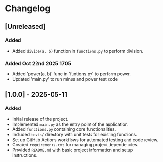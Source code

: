 # Changelog

## [Unreleased]

### Added

- Added `divide(a, b)` function in `functions.py` to perform division.

### Added Oct 22nd 2025 1705

- Added 'power(a, b)' func in 'funtions.py' to perform power.
- Updated 'main.py' to run minus and power test code

## [1.0.0] - 2025-05-11

### Added

- Initial release of the project.
- Implemented `main.py` as the entry point of the application.
- Added `functions.py` containing core functionalities.
- Included `tests/` directory with unit tests for existing functions.
- Set up GitHub Actions workflows for automated testing and code review.
- Created `requirements.txt` for managing project dependencies.
- Provided `README.md` with basic project information and setup instructions.